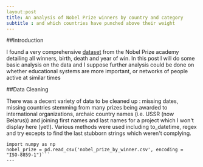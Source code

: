 ```yaml
---
layout:post
title: An analysis of Nobel Prize winners by country and category
subtitle : and which countries have punched above their weight
---
```


##Introduction

I found a very comprehensive [dataset](http://data.nobelprize.org/) from the Nobel Prize academy detailing all winners, birth, death and year of win.  In this post I will do some basic analysis on the data and I suppose further analysis could be done on whether educational systems are more important, or networks of people active at similar times

##Data Cleaning

There was a decent variety of data to be cleaned up : missing dates, missing countries stemming from many prizes being awarded to international organizations, archaic country names (i.e. USSR (now Belarus)) and joining first names and last names for a project which I won't display here (yet!).
Various methods were used including to_datetime, regex and try excepts to find the last stubborn strings which weren't complying.

```import pandas as pd
import numpy as np
nobel_prize = pd.read_csv('nobel_prize_by_winner.csv', encoding = "ISO-8859-1")```
---




